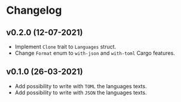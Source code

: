 # Changelog

## v0.2.0 (12-07-2021)

- Implement `Clone` trait to `Languages` struct.
- Change `Format` enum to `with-json` and `with-toml` Cargo features.

## v0.1.0 (26-03-2021)

- Add possibility to write with `TOML` the languages texts.
- Add possibility to write with `JSON` the languages texts.
